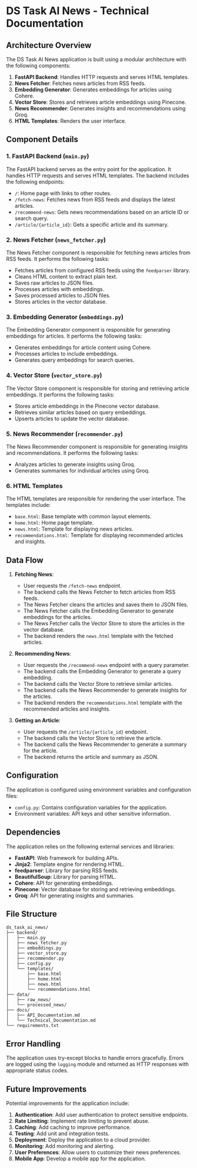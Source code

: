 # DS Task AI News - Technical Documentation

## Architecture Overview

The DS Task AI News application is built using a modular architecture with the following components:

1. **FastAPI Backend**: Handles HTTP requests and serves HTML templates.
2. **News Fetcher**: Fetches news articles from RSS feeds.
3. **Embedding Generator**: Generates embeddings for articles using Cohere.
4. **Vector Store**: Stores and retrieves article embeddings using Pinecone.
5. **News Recommender**: Generates insights and recommendations using Groq.
6. **HTML Templates**: Renders the user interface.

## Component Details

### 1. FastAPI Backend (`main.py`)

The FastAPI backend serves as the entry point for the application. It handles HTTP requests and serves HTML templates. The backend includes the following endpoints:

- `/`: Home page with links to other routes.
- `/fetch-news`: Fetches news from RSS feeds and displays the latest articles.
- `/recommend-news`: Gets news recommendations based on an article ID or search query.
- `/article/{article_id}`: Gets a specific article and its summary.

### 2. News Fetcher (`news_fetcher.py`)

The News Fetcher component is responsible for fetching news articles from RSS feeds. It performs the following tasks:

- Fetches articles from configured RSS feeds using the `feedparser` library.
- Cleans HTML content to extract plain text.
- Saves raw articles to JSON files.
- Processes articles with embeddings.
- Saves processed articles to JSON files.
- Stores articles in the vector database.

### 3. Embedding Generator (`embeddings.py`)

The Embedding Generator component is responsible for generating embeddings for articles. It performs the following tasks:

- Generates embeddings for article content using Cohere.
- Processes articles to include embeddings.
- Generates query embeddings for search queries.

### 4. Vector Store (`vector_store.py`)

The Vector Store component is responsible for storing and retrieving article embeddings. It performs the following tasks:

- Stores article embeddings in the Pinecone vector database.
- Retrieves similar articles based on query embeddings.
- Upserts articles to update the vector database.

### 5. News Recommender (`recommender.py`)

The News Recommender component is responsible for generating insights and recommendations. It performs the following tasks:

- Analyzes articles to generate insights using Groq.
- Generates summaries for individual articles using Groq.

### 6. HTML Templates

The HTML templates are responsible for rendering the user interface. The templates include:

- `base.html`: Base template with common layout elements.
- `home.html`: Home page template.
- `news.html`: Template for displaying news articles.
- `recommendations.html`: Template for displaying recommended articles and insights.

## Data Flow

1. **Fetching News**:
   - User requests the `/fetch-news` endpoint.
   - The backend calls the News Fetcher to fetch articles from RSS feeds.
   - The News Fetcher cleans the articles and saves them to JSON files.
   - The News Fetcher calls the Embedding Generator to generate embeddings for the articles.
   - The News Fetcher calls the Vector Store to store the articles in the vector database.
   - The backend renders the `news.html` template with the fetched articles.

2. **Recommending News**:
   - User requests the `/recommend-news` endpoint with a query parameter.
   - The backend calls the Embedding Generator to generate a query embedding.
   - The backend calls the Vector Store to retrieve similar articles.
   - The backend calls the News Recommender to generate insights for the articles.
   - The backend renders the `recommendations.html` template with the recommended articles and insights.

3. **Getting an Article**:
   - User requests the `/article/{article_id}` endpoint.
   - The backend calls the Vector Store to retrieve the article.
   - The backend calls the News Recommender to generate a summary for the article.
   - The backend returns the article and summary as JSON.

## Configuration

The application is configured using environment variables and configuration files:

- `config.py`: Contains configuration variables for the application.
- Environment variables: API keys and other sensitive information.

## Dependencies

The application relies on the following external services and libraries:

- **FastAPI**: Web framework for building APIs.
- **Jinja2**: Template engine for rendering HTML.
- **feedparser**: Library for parsing RSS feeds.
- **BeautifulSoup**: Library for parsing HTML.
- **Cohere**: API for generating embeddings.
- **Pinecone**: Vector database for storing and retrieving embeddings.
- **Groq**: API for generating insights and summaries.

## File Structure

```
ds_task_ai_news/
├── backend/
│   ├── main.py
│   ├── news_fetcher.py
│   ├── embeddings.py
│   ├── vector_store.py
│   ├── recommender.py
│   ├── config.py
│   └── templates/
│       ├── base.html
│       ├── home.html
│       ├── news.html
│       └── recommendations.html
├── data/
│   ├── raw_news/
│   └── processed_news/
├── docs/
│   ├── API_Documentation.md
│   └── Technical_Documentation.md
└── requirements.txt
```

## Error Handling

The application uses try-except blocks to handle errors gracefully. Errors are logged using the `logging` module and returned as HTTP responses with appropriate status codes.

## Future Improvements

Potential improvements for the application include:

1. **Authentication**: Add user authentication to protect sensitive endpoints.
2. **Rate Limiting**: Implement rate limiting to prevent abuse.
3. **Caching**: Add caching to improve performance.
4. **Testing**: Add unit and integration tests.
5. **Deployment**: Deploy the application to a cloud provider.
6. **Monitoring**: Add monitoring and alerting.
7. **User Preferences**: Allow users to customize their news preferences.
8. **Mobile App**: Develop a mobile app for the application. 